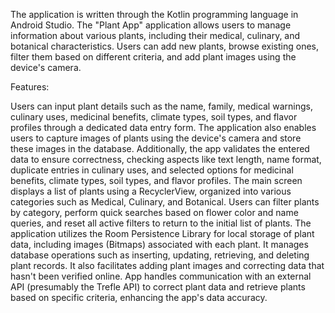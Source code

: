 The application is written through the Kotlin programming language in Android Studio.
The "Plant App" application allows users to manage information about various plants, including their medical, culinary, and botanical characteristics. Users can add new plants, browse existing ones, filter them based on different criteria, and add plant images using the device's camera.

Features:

Users can input plant details such as the name, family, medical warnings, culinary uses, medicinal benefits, climate types, soil types, and flavor profiles through a dedicated data entry form. The application also enables users to capture images of plants using the device's camera and store these images in the database. Additionally, the app validates the entered data to ensure correctness, checking aspects like text length, name format, duplicate entries in culinary uses, and selected options for medicinal benefits, climate types, soil types, and flavor profiles. 
The main screen displays a list of plants using a RecyclerView, organized into various categories such as Medical, Culinary, and Botanical. Users can filter plants by category, perform quick searches based on flower color and name queries, and reset all active filters to return to the initial list of plants.
The application utilizes the Room Persistence Library for local storage of plant data, including images (Bitmaps) associated with each plant. It manages database operations such as inserting, updating, retrieving, and deleting plant records. It also facilitates adding plant images and correcting data that hasn't been verified online.
App handles communication with an external API (presumably the Trefle API) to correct plant data and retrieve plants based on specific criteria, enhancing the app's data accuracy.
